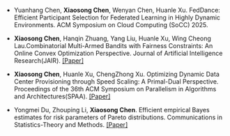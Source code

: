 - Yuanhang Chen, <strong>Xiaosong Chen</strong>, Wenyan Chen, Huanle Xu. FedDance: Efficient Participant Selection for Federated Learning in Highly Dynamic Environments. ACM Symposium on Cloud Computing (SoCC) 2025.

- <strong>Xiaosong Chen</strong>, Hanqin Zhuang, Yang Liu, Huanle Xu, Wing Cheong Lau.Combinatorial Multi-Armed Bandits with Fairness Constraints: An Online Convex Optimization Perspective. Journal of Artificial Intelligence Research(JAIR). [[Paper]](https://dl.acm.org/doi/pdf/10.1613/jair.1.16580)

- <strong>Xiaosong Chen</strong>, Huanle Xu, ChengZhong Xu. Optimizing Dynamic Data Center Provisioning through Speed Scaling: A Primal-Dual Perspective. Proceedings of the 36th ACM Symposium on Parallelism in Algorithms and Architectures(SPAA). [[Paper]](https://dl.acm.org/doi/pdf/10.1145/3626183.3659956)

- Yongmei Du, Zhouping Li, <strong>Xiaosong Chen</strong>. Efficient empirical Bayes estimates for risk parameters of Pareto distributions. Communications in Statistics-Theory and Methods. [[Paper]](https://www.tandfonline.com/doi/abs/10.1080/03610926.2020.1766501) 



